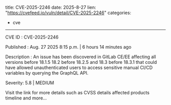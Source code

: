 
title: CVE-2025-2246
date: 2025-8-27
lien: "https://cvefeed.io/vuln/detail/CVE-2025-2246"
categories:
  - cve
---

CVE ID : CVE-2025-2246

Published :  Aug. 27
2025
8:15 p.m. | 6 hours
14 minutes ago

Description : An issue has been discovered in GitLab CE/EE affecting all versions before 18.1.5
18.2 before 18.2.5
and 18.3 before 18.3.1 that could have allowed unauthenticated users to access sensitive manual CI/CD variables by querying the GraphQL API.

Severity: 5.8 | MEDIUM

Visit the link for more details
such as CVSS details
affected products
timeline
and more...
